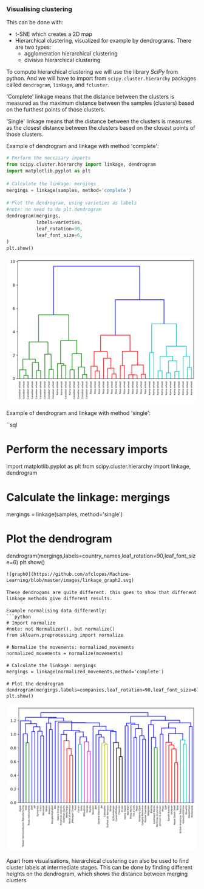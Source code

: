 
### Visualising clustering

This can be done with:
- t-SNE which creates a 2D map
- Hierarchical clustering, visualized for example by dendrograms. There are two types:
  - agglomeration hierarchical clustering
  - divisive hierarchical clustering
  
To compute hierarchical clustering we will use the library *SciPy* from python. And we will have to import from `scipy.cluster.hierarchy` packages called `dendrogram`, `linkage`, and `fcluster`.

'Complete' linkage means that the distance between the clusters is measured as the maximum distance between the samples (clusters) based on the furthest points of those clusters.

'Single' linkage means that the distance between the clusters is measures as the closest distance between the clusters based on the closest points of those clusters.

Example of dendrogram and linkage with method 'complete':
```python
# Perform the necessary imports
from scipy.cluster.hierarchy import linkage, dendrogram
import matplotlib.pyplot as plt

# Calculate the linkage: mergings
mergings = linkage(samples, method='complete')

# Plot the dendrogram, using varieties as labels
#note: no need to do plt.dendrogram
dendrogram(mergings,
           labels=varieties,
           leaf_rotation=90,
           leaf_font_size=6,
)
plt.show()
```

![graph0](https://github.com/afclopes/Machine-Learning/blob/master/images/linkage_graph0.svg)

Example of dendrogram and linkage with method 'single':

``sql
# Perform the necessary imports
import matplotlib.pyplot as plt
from scipy.cluster.hierarchy import linkage, dendrogram

# Calculate the linkage: mergings
mergings = linkage(samples, method='single')

# Plot the dendrogram
dendrogram(mergings,labels=country_names,leaf_rotation=90,leaf_font_size=6)
plt.show()
```
![graph0](https://github.com/afclopes/Machine-Learning/blob/master/images/linkage_graph2.svg)

These dendrogams are quite different. this goes to show that different linkage methods give different results.

Example normalising data differently:
```python
# Import normalize
#note: not Normalizer(), but normalize()
from sklearn.preprocessing import normalize

# Normalize the movements: normalized_movements
normalized_movements = normalize(movements)

# Calculate the linkage: mergings
mergings = linkage(normalized_movements,method='complete')

# Plot the dendrogram
dendrogram(mergings,labels=companies,leaf_rotation=90,leaf_font_size=6)
plt.show()
```
![graph1](https://github.com/afclopes/Machine-Learning/blob/master/images/linkage_graph1.svg)


Apart from visualisations, hierarchical clustering can also be used to find cluster labels at intermediate stages.
This can be done by finding different heights on the dendrogram, which shows the distance between merging clusters

